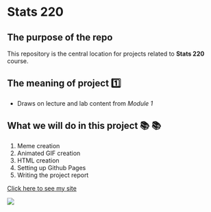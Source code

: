 # Stats 220 

## The purpose of the repo

This repository is the central location for projects related to **Stats 220** course.

## The meaning of project :one:

* Draws on lecture and lab content from *Module 1*

## What we will do in this project :books: :books:

1. Meme creation
2. Animated GIF creation
3. HTML creation
4. Setting up Github Pages
5. Writing the project report

[Click here to see my site](https://www.youtube.com/watch?v=dQw4w9WgXcQ&ab_channel=RickAstley)

![](https://media1.giphy.com/media/ukwPlCmJ5RmlqvQCpA/200w.gif?cid=82a1493b4s3fml61he1n7m9duux4unknmgc7cot5v9hp40c3&rid=200w.gif&ct=g)


